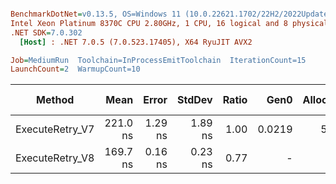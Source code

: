 ``` ini

BenchmarkDotNet=v0.13.5, OS=Windows 11 (10.0.22621.1702/22H2/2022Update/SunValley2), VM=Hyper-V
Intel Xeon Platinum 8370C CPU 2.80GHz, 1 CPU, 16 logical and 8 physical cores
.NET SDK=7.0.302
  [Host] : .NET 7.0.5 (7.0.523.17405), X64 RyuJIT AVX2

Job=MediumRun  Toolchain=InProcessEmitToolchain  IterationCount=15  
LaunchCount=2  WarmupCount=10  

```
|          Method |     Mean |   Error |  StdDev | Ratio |   Gen0 | Allocated | Alloc Ratio |
|---------------- |---------:|--------:|--------:|------:|-------:|----------:|------------:|
| ExecuteRetry_V7 | 221.0 ns | 1.29 ns | 1.89 ns |  1.00 | 0.0219 |     552 B |        1.00 |
| ExecuteRetry_V8 | 169.7 ns | 0.16 ns | 0.23 ns |  0.77 |      - |         - |        0.00 |

